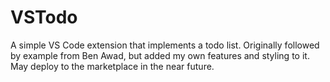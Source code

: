 # VSTodo
A simple VS Code extension that implements a todo list. Originally followed by example from Ben Awad, but added my own features and styling to it. May deploy to the marketplace in the near future.
